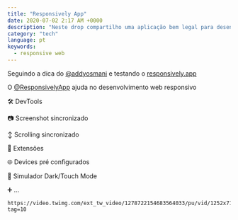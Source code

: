 ```yaml
---
title: "Responsively App"
date: 2020-07-02 2:17 AM +0000
description: "Neste drop compartilho uma aplicação bem legal para desenvolvimento web responsivo."
category: "tech"
language: pt
keywords:
  - responsive web
---
```


Seguindo a dica do [@addyosmani](https://twitter.com/addyosmani) e testando o [responsively.app](https://responsively.app)

O [@ResponsivelyApp](https://twitter.com/ResponsivelyApp) ajuda no desenvolvimento web responsivo

🛠 DevTools

📷 Screenshot sincronizado

↕️ Scrolling sincronizado

🧩 Extensões

🌐 Devices pré configurados

🎨 Simulador Dark/Touch Mode

➕ ...

```video
https://video.twimg.com/ext_tw_video/1278722154683564033/pu/vid/1252x718/wSWdy78VpIMvAVIp.mp4?tag=10
```
